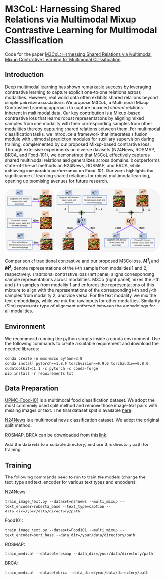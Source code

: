 # M3CoL: Harnessing Shared Relations via Multimodal Mixup Contrastive Learning for Multimodal Classification
Code for the paper [M3CoL: Harnessing Shared Relations via Multimodal Mixup Contrastive Learning for Multimodal Classification](https://arxiv.org/abs/2409.17777).

## Introduction
Deep multimodal learning has shown remarkable success by leveraging contrastive learning to capture explicit one-to-one relations across modalities. However, real world data often exhibits shared relations beyond simple pairwise associations. We propose M3CoL, a Multimodal Mixup Contrastive Learning approach to capture nuanced *shared* relations inherent in multimodal data. Our key contribution is a Mixup-based contrastive loss that learns robust representations by aligning mixed samples from one modality with their corresponding samples from other modalities thereby capturing shared relations between them. For multimodal classification tasks, we introduce a framework that integrates a fusion module with unimodal prediction modules for auxiliary supervision during training, complemented by our proposed Mixup-based contrastive loss. Through extensive experiments on diverse datasets (N24News, ROSMAP, BRCA, and Food-101), we demonstrate that M3CoL effectively captures shared multimodal relations and generalizes across domains. It outperforms state-of-the-art methods on N24News, ROSMAP, and BRCA, while achieving comparable performance on Food-101. Our work highlights the significance of learning shared relations for robust multimodal learning, opening up promising avenues for future research.

![M3CoL Arch Image](m3col-arch.png)

Comparison of traditional contrastive and our proposed M3Co loss. *__M<sup>1</sup><sub>i</sub>__* and *__M<sup>2</sup><sub>i</sub>__* denote representations of the *i*-th sample from modalities 1 and 2, respectively. Traditional contrastive loss (left panel) aligns corresponding sample representations across modalities. M3Co (right panel) mixes the *i*-th and *j*-th samples from modality 1 and enforces the representations of this mixture to align with the representations of the corresponding *i*-th and *j*-th samples from modality 2, and vice versa. For the text modality, we mix the text embeddings, while we mix the raw inputs for other modalities. Similarity (Sim) represents type of alignment enforced between the embeddings for all modalities.

## Environment
We recommend running the python scripts inside a conda environment. Use the following commands to create a suitable requirement and download the needed libraries:
```
conda create -n mmc-m3co python=3.8
conda install pytorch==1.8.0 torchvision==0.9.0 torchaudio==0.8.0 cudatoolkit=11.1 -c pytorch -c conda-forge
pip install -r requirements.txt
```

## Data Preparation
[UPMC-Food-101](https://visiir.isir.upmc.fr/explore) is a multimodal food classification dataset. We adopt the most commonly used split method and remove those image-text pairs with missing images or text. The final dataset split is available [here](https://drive.google.com/drive/folders/11U1pjjQ5z6NaG9Gojo6QrSbIqEMYft7m?usp=share_link).

[N24News](https://github.com/billywzh717/n24news) is a multimodal news classification dataset. We adopt the original split method.

ROSMAP, BRCA can be downloaded from this [link](https://github.com/txWang/MOGONET/).

Add the datasets to a suitable directory, and use this directory path for training.

## Training

The following commands need to run to train the models (change the text_type and text_encoder for various text types and encoders):

N24News:
```
train_image_text.py --dataset=n24news --multi_mixup --text_encoder=roberta_base --text_type=caption --data_dir=/your/data/directory/path
```

Food101:
```
train_image_text.py --dataset=Food101 --multi_mixup --text_encoder=bert_base --data_dir=/your/data/directory/path
```

ROSMAP:
```
train_medical --dataset=rosmap --data_dir=/your/data/directory/path
```

BRCA:
```
train_medical --dataset=brca --data_dir=/your/data/directory/path
```